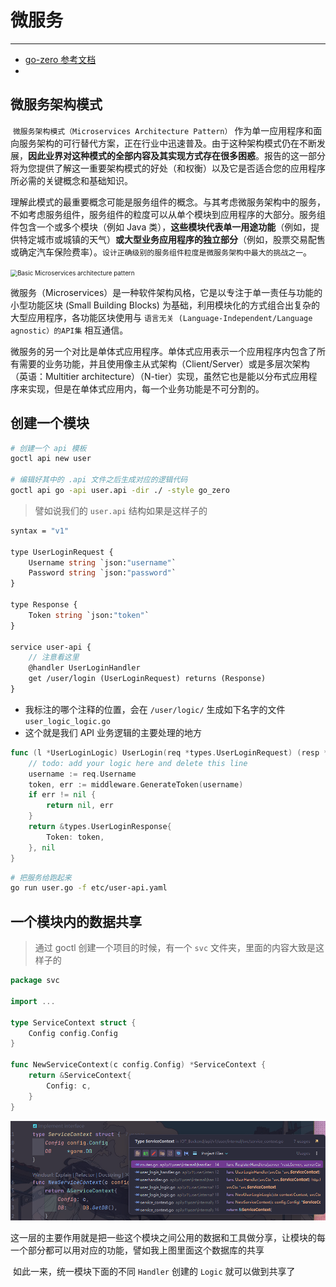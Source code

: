 # 微服务

---

- [go-zero 参考文档](https://go-zero.dev/docs/tutorials)
- 


## 微服务架构模式

​	`微服务架构模式（Microservices Architecture Pattern）` 作为单一应用程序和面向服务架构的可行替代方案，正在行业中迅速普及。由于这种架构模式仍在不断发展，**因此业界对这种模式的全部内容及其实现方式存在很多困惑**。报告的这一部分将为您提供了解这一重要架构模式的好处（和权衡）以及它是否适合您的应用程序所必需的关键概念和基础知识。

​	理解此模式的最重要概念可能是服务组件的概念。与其考虑微服务架构中的服务，不如考虑服务组件，服务组件的粒度可以从单个模块到应用程序的大部分。服务组件包含一个或多个模块（例如 Java 类），**这些模块代表单一用途功能**（例如，提供特定城市或城镇的天气）**或大型业务应用程序的独立部分**（例如，股票交易配售或确定汽车保险费率）。`设计正确级别的服务组件粒度是微服务架构中最大的挑战之一`。

<img src="https://go-zero.dev/assets/images/basic-microservices-arch-6b59f6654d4b700f8105f6163a22d924.png" alt="Basic Microservices architecture pattern" style="zoom:70%;" />

​	微服务（Microservices）是一种软件架构风格，它是以专注于单一责任与功能的小型功能区块 (Small Building Blocks) 为基础，利用模块化的方式组合出复杂的大型应用程序，各功能区块使用与 `语言无关 (Language-Independent/Language agnostic）的API集` 相互通信。

​	微服务的另一个对比是单体式应用程序。单体式应用表示一个应用程序内包含了所有需要的业务功能，并且使用像主从式架构（Client/Server）或是多层次架构（英语：Multitier architecture）（N-tier）实现，虽然它也是能以分布式应用程序来实现，但是在单体式应用内，每一个业务功能是不可分割的。

## 创建一个模块

```bash
# 创建一个 api 模板
goctl api new user

# 编辑好其中的 .api 文件之后生成对应的逻辑代码
goctl api go -api user.api -dir ./ -style go_zero
```

> 譬如说我们的 `user.api` 结构如果是这样子的

```protobuf
syntax = "v1"

type UserLoginRequest {
    Username string `json:"username"`
    Password string `json:"password"`
}

type Response {
    Token string `json:"token"`
}

service user-api {
	// 注意看这里
    @handler UserLoginHandler
    get /user/login (UserLoginRequest) returns (Response)
}

```

- 我标注的哪个注释的位置，会在 `/user/logic/` 生成如下名字的文件 `user_logic_logic.go`
- 这个就是我们 API 业务逻辑的主要处理的地方

```go
func (l *UserLoginLogic) UserLogin(req *types.UserLoginRequest) (resp *types.UserLoginResponse, err error) {
	// todo: add your logic here and delete this line
	username := req.Username
	token, err := middleware.GenerateToken(username)
	if err != nil {
		return nil, err
	}
	return &types.UserLoginResponse{
		Token: token,
	}, nil
}
```

```bash
# 把服务给跑起来
go run user.go -f etc/user-api.yaml
```

## 一个模块内的数据共享

> 通过 goctl 创建一个项目的时候，有一个 `svc` 文件夹，里面的内容大致是这样子的

```go
package svc

import ...

type ServiceContext struct {
	Config config.Config
}

func NewServiceContext(c config.Config) *ServiceContext {
	return &ServiceContext{
		Config: c,
	}
}
```

![image-20250923152403711](https://raw.githubusercontent.com/MTsocute/New_Image/main/img/image-20250923152403711.png)

​	这一层的主要作用就是把一些这个模块之间公用的数据和工具做分享，让模块的每一个部分都可以用对应的功能，譬如我上图里面这个数据库的共享

​	如此一来，统一模块下面的不同 `Handler` 创建的 `Logic` 就可以做到共享了

